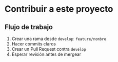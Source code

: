 # Contribuir a este proyecto

## Flujo de trabajo
1. Crear una rama desde `develop`: `feature/nombre`
2. Hacer commits claros
3. Crear un Pull Request contra `develop`
4. Esperar revisión antes de mergear
